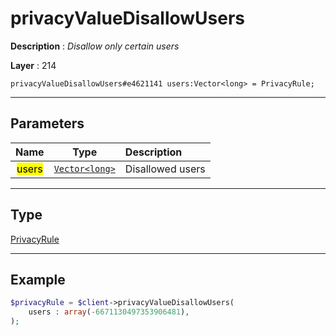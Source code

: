 # privacyValueDisallowUsers

**Description** : *Disallow only certain users*

**Layer** : 214

```tl
privacyValueDisallowUsers#e4621141 users:Vector<long> = PrivacyRule;
```

---

## Parameters

| Name | Type | Description |
| :---: | :---: | :--- |
| <mark>users</mark> | [`Vector<long>`](type/long) | Disallowed users |

---

## Type

[PrivacyRule](type/PrivacyRule)

---

## Example

```php
$privacyRule = $client->privacyValueDisallowUsers(
	users : array(-6671130497353906481),
);
```